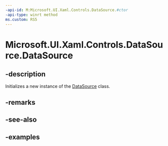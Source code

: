 ```yaml
---
-api-id: M:Microsoft.UI.Xaml.Controls.DataSource.#ctor
-api-type: winrt method
ms.custom: RS5
---
```


<!-- Method syntax.
public DataSource.DataSource()
-->

# Microsoft.UI.Xaml.Controls.DataSource.DataSource

## -description

Initializes a new instance of the [DataSource](datasource.md) class.

## -remarks

## -see-also

## -examples

